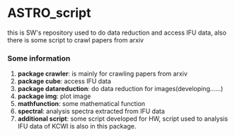 # ASTRO_script
this is SW's repository used to do data reduction and access IFU data, also there is some script to crawl papers from arxiv

### Some information
1. **package crawler**: is mainly for crawling papers from arxiv
2. **package cube**: access IFU data
3. **package datareduction**: do data reduction for images(developing......)
4. **package img**:  plot image
5. **mathfunction**: some mathematical function
6. **spectral**: analysis spectra extracted from IFU data
7. **additional script**: some script developed for HW, script used to analysis IFU data of KCWI is also in this package.